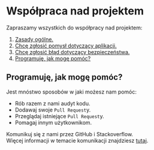 # Współpraca nad projektem

Zapraszamy wszystkich do współpracy nad projektem:

1. [Zasady ogólne.](CODE_OF_CONDUCT.md)
2. [Chcę zgłosić pomysł dotyczący aplikacji.](SUPPORT.md)
3. [Chcę zgłosić błąd dotyczący bezpieczeństwa.](SECURITY.md)
4. [Programuję, jak mogę pomóc?](#Programuję-jak-mogę-pomóc)

## Programuję, jak mogę pomóc?

Jest mnóstwo sposobów w jaki możesz nam pomóc:
* Rób razem z nami audyt kodu.
* Dodawaj swoje `Pull Request`y.
* Przeglądaj istniejące `Pull Request`y.
* Pomagaj innym użytkownikom.

Komunikuj się z nami przez GitHub i Stackoverflow.  
Więcej informacji w temacie komunikacji znajdziesz [tutaj](SUPPORT.md).
